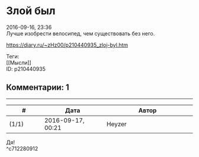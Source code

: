 Злой был
========

  
2016-09-16, 23:36  
 Лучше изобрести велосипед, чем существовать без него.   
  
<https://diary.ru/~zHz00/p210440935_zloj-byl.htm>  
  
Теги:  
[[Мысли]]  
ID: p210440935  


Комментарии: 1
--------------

  


---



|         #         |              Дата              |                     Автор                     |           ID           |
| --- | --- | --- | --- |
| (1/1) | 2016-09-17, 00:21 | Heyzer | c712280912 |

  
 Дя!   
 ^c712280912